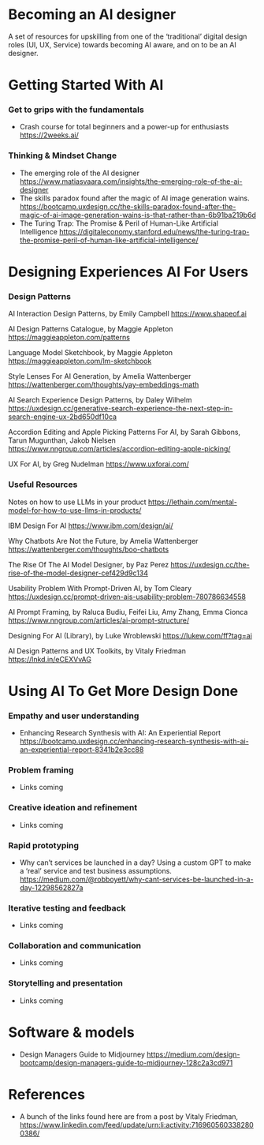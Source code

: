 # Becoming an AI designer

A set of resources for upskilling from one of the ‘traditional’ digital design roles (UI, UX, Service) towards becoming AI aware, and on to be an AI designer.


# Getting Started With AI

### Get to grips with the fundamentals
- Crash course for total beginners and a power-up for enthusiasts https://2weeks.ai/

### Thinking & Mindset Change
- The emerging role of the AI designer https://www.matiasvaara.com/insights/the-emerging-role-of-the-ai-designer
- The skills paradox found after the magic of AI image generation wains. https://bootcamp.uxdesign.cc/the-skills-paradox-found-after-the-magic-of-ai-image-generation-wains-is-that-rather-than-6b91ba219b6d
- The Turing Trap: The Promise & Peril of Human-Like Artificial Intelligence https://digitaleconomy.stanford.edu/news/the-turing-trap-the-promise-peril-of-human-like-artificial-intelligence/

# Designing Experiences AI For Users


### Design Patterns

AI Interaction Design Patterns, by Emily Campbell
https://www.shapeof.ai

AI Design Patterns Catalogue, by Maggie Appleton
https://maggieappleton.com/patterns

Language Model Sketchbook, by Maggie Appleton
https://maggieappleton.com/lm-sketchbook

Style Lenses For AI Generation, by Amelia Wattenberger
https://wattenberger.com/thoughts/yay-embeddings-math

AI Search Experience Design Patterns, by Daley Wilhelm
https://uxdesign.cc/generative-search-experience-the-next-step-in-search-engine-ux-2bd650df10ca

Accordion Editing and Apple Picking Patterns For AI, by Sarah Gibbons, Tarun Mugunthan, Jakob Nielsen
https://www.nngroup.com/articles/accordion-editing-apple-picking/

UX For AI, by Greg Nudelman
https://www.uxforai.com/

### Useful Resources

Notes on how to use LLMs in your product https://lethain.com/mental-model-for-how-to-use-llms-in-products/

IBM Design For AI https://www.ibm.com/design/ai/

Why Chatbots Are Not the Future, by Amelia Wattenberger
https://wattenberger.com/thoughts/boo-chatbots

The Rise Of The AI Model Designer, by Paz Perez
https://uxdesign.cc/the-rise-of-the-model-designer-cef429d9c134

Usability Problem With Prompt-Driven AI, by Tom Cleary
https://uxdesign.cc/prompt-driven-ais-usability-problem-780786634558

AI Prompt Framing, by Raluca Budiu, Feifei Liu, Amy Zhang, Emma Cionca
https://www.nngroup.com/articles/ai-prompt-structure/

Designing For AI (Library), by Luke Wroblewski
https://lukew.com/ff?tag=ai

AI Design Patterns and UX Toolkits, by Vitaly Friedman
https://lnkd.in/eCEXVvAG


# Using AI To Get More Design Done

### Empathy and user understanding 
- Enhancing Research Synthesis with AI: An Experiential Report https://bootcamp.uxdesign.cc/enhancing-research-synthesis-with-ai-an-experiential-report-8341b2e3cc88
### Problem framing
- Links coming
### Creative ideation and refinement
- Links coming
### Rapid prototyping
- Why can’t services be launched in a day? Using a custom GPT to make a ‘real’ service and test business assumptions. https://medium.com/@robboyett/why-cant-services-be-launched-in-a-day-12298562827a
### Iterative testing and feedback  
- Links coming
### Collaboration and communication 
- Links coming 
### Storytelling and presentation
- Links coming

# Software & models
- Design Managers Guide to Midjourney https://medium.com/design-bootcamp/design-managers-guide-to-midjourney-128c2a3cd971

# References
- A bunch of the links found here are from a post by Vitaly Friedman, https://www.linkedin.com/feed/update/urn:li:activity:7169605603382800386/
